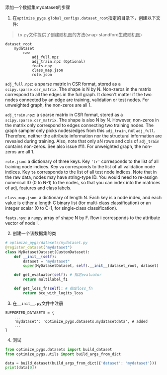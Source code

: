 添加一个数据集mydataset的步骤

1. 在`optimize_pygs.global_configs.dataset_root`指定的目录下，创建以下文件:
> `io.py`文件提供了创建随机图的方法(snap-standford生成随机图)
```
dataset_root
    mydataset
        raw
            adj_full.npz
            adj_train.npz (Optional)
            feats.npy
            class_map.json
            role.json
```

`adj_full.npz`: a sparse matrix in CSR format, stored as a `scipy.sparse.csr_matrix`. The shape is N by N. Non-zeros in the matrix correspond to all the edges in the full graph. It doesn't matter if the two nodes connected by an edge are training, validation or test nodes. For unweighted graph, the non-zeros are all 1.

`adj_train.npz`: a sparse matrix in CSR format, stored as a `scipy.sparse.csr_matrix`. The shape is also N by N. However, non-zeros in the matrix only correspond to edges connecting two training nodes. The graph sampler only picks nodes/edges from this `adj_train`, not `adj_full`. Therefore, neither the attribute information nor the structural information are revealed during training. Also, note that only aN rows and cols of `adj_train` contains non-zeros. See also issue #11. For unweighted graph, the non-zeros are all 1.

`role.json`: a dictionary of three keys. Key `'tr'` corresponds to the list of all training node indices. Key `va` corresponds to the list of all validation node indices. Key `te` corresponds to the list of all test node indices. Note that in the raw data, nodes may have string-type ID. You would need to re-assign numerical ID (0 to N-1) to the nodes, so that you can index into the matrices of adj, features and class labels.

`class_map.json`: a dictionary of length N. Each key is a node index, and each value is either a length C binary list (for multi-class classification) or an integer scalar (0 to C-1, for single-class classification).

`feats.npy`: a `numpy` array of shape N by F. Row i corresponds to the attribute vector of node i.

2. 创建一个该数据集的类
```python
# optimize_pygs/datasets/mydataset.py
@register_dataset("mydataset")
class MyDatasetDataset(CustomDataset):
    def __init__(self):
        dataset = "mydataset"
        super(MyDatasetDataset, self).__init__(dataset_root, dataset)

    def get_evaluator(self): # 指定evaluator
        return multilabel_f1

    def get_loss_fn(self): # 指定loss_fn
        return bce_with_logits_loss
```

3. 在`__init__.py`文件中注册
```
SUPPORTED_DATASETS = {
    ...
    'mydataset': 'optimize_pygs.datasets.mydatasetdata', # added
    ...
}    
```

4. 测试
```python
from optimize_pygs.datasets import build_dataset
from optimize_pygs.utils import build_args_from_dict

data = build_dataset(build_args_from_dict({'dataset': 'mydataset'}))
print(data[0])
```